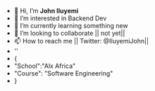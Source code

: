 - 👋 Hi, I’m **John Iluyemi**
- 👀 I’m interested in Backend Dev
- 🌱 I’m currently learning something new
- 💞️ I’m looking to collaborate || not yet||
- 📫 How to reach me || Twitter: @IluyemiJohn||
- ''
- {
-   "School":"Alx Africa"
-   "Course": "Software Engineering"
- }

<!---
Iluyemi/Iluyemi is a ✨ special ✨ repository because its `README.md` (this file) appears on your GitHub profile.
You can click the Preview link to take a look at your changes.
--->
